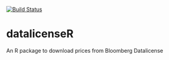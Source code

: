 [![Build Status](https://travis-ci.org/gluc/datalicenseR.svg?branch=master)](https://travis-ci.org/gluc/datalicenseR)

# datalicenseR

An R package to download prices from Bloomberg Datalicense
